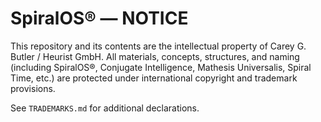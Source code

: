 # SpiralOS® — NOTICE

This repository and its contents are the intellectual property of Carey G. Butler / Heurist GmbH.
All materials, concepts, structures, and naming (including SpiralOS®, Conjugate Intelligence, Mathesis Universalis, Spiral Time, etc.) are protected under international copyright and trademark provisions.

See `TRADEMARKS.md` for additional declarations.